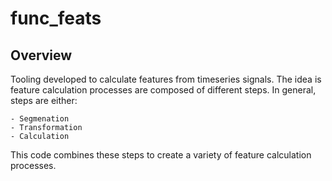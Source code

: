 # func_feats

## Overview
Tooling developed to calculate features from timeseries signals.
The idea is feature calculation processes are composed of different steps.
In general, steps are either:

    - Segmenation
    - Transformation
    - Calculation

This code combines these steps to create a variety of feature calculation processes.
